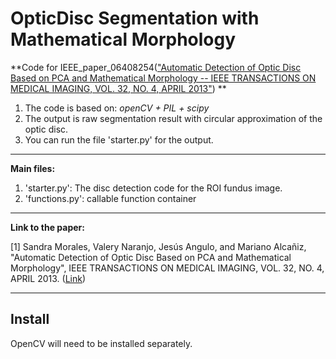 # OpticDisc Segmentation with Mathematical Morphology

**Code for IEEE_paper_06408254(["Automatic Detection of Optic Disc Based
on PCA and Mathematical Morphology -- IEEE TRANSACTIONS ON MEDICAL IMAGING, VOL. 32, NO. 4, APRIL 2013"](http://pgembeddedsystems.com/securelogin/upload/project/IEEE/29/PG2013IP002/3.pdf)) **


1. The code is based on: *openCV + PIL + scipy*
2. The output is raw segmentation result with circular approximation of the optic disc.
3. You can run the file 'starter.py' for the output.

----------------


**Main files:**

1. 'starter.py': The disc detection code for the ROI fundus image.
2. 'functions.py': callable function container

----------------
**Link to the paper:**

[1] Sandra Morales, Valery Naranjo, Jesús Angulo, and Mariano Alcañiz, "Automatic Detection of Optic Disc Based on PCA and Mathematical Morphology", IEEE TRANSACTIONS ON MEDICAL IMAGING, VOL. 32, NO. 4, APRIL 2013. ([Link](http://pgembeddedsystems.com/securelogin/upload/project/IEEE/29/PG2013IP002/3.pdf))  

----------------

## Install

OpenCV will need to be installed separately.
